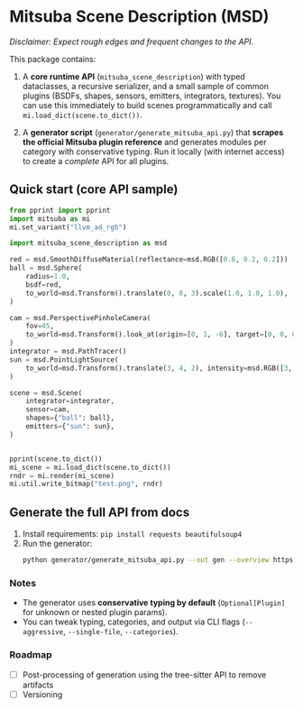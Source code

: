 # Mitsuba Scene Description (MSD)

_Disclaimer: Expect rough edges and frequent changes to the API._

This package contains:
1) A **core runtime API** (`mitsuba_scene_description`) with typed dataclasses, a recursive serializer,
   and a small sample of common plugins (BSDFs, shapes, sensors, emitters, integrators, textures).
   You can use this immediately to build scenes programmatically and call `mi.load_dict(scene.to_dict())`.

2) A **generator script** (`generator/generate_mitsuba_api.py`) that **scrapes the official Mitsuba
   plugin reference** and generates modules per category with conservative typing.
   Run it locally (with internet access) to create a *complete* API for all plugins.

## Quick start (core API sample)

```python
from pprint import pprint
import mitsuba as mi
mi.set_variant("llvm_ad_rgb")

import mitsuba_scene_description as msd

red = msd.SmoothDiffuseMaterial(reflectance=msd.RGB([0.8, 0.2, 0.2]))
ball = msd.Sphere(
    radius=1.0,
    bsdf=red,
    to_world=msd.Transform().translate(0, 0, 3).scale(1.0, 1.0, 1.0),
)

cam = msd.PerspectivePinholeCamera(
    fov=45,
    to_world=msd.Transform().look_at(origin=[0, 1, -6], target=[0, 0, 0], up=[0, 1, 0]),
)
integrator = msd.PathTracer()
sun = msd.PointLightSource(
    to_world=msd.Transform().translate(3, 4, 2), intensity=msd.RGB([3, 3, 3])
)

scene = msd.Scene(
    integrator=integrator,
    sensor=cam,
    shapes={"ball": ball},
    emitters={"sun": sun},
)


pprint(scene.to_dict())
mi_scene = mi.load_dict(scene.to_dict())
rndr = mi.render(mi_scene)
mi.util.write_bitmap("test.png", rndr)
```

## Generate the full API from docs

1. Install requirements: `pip install requests beautifulsoup4`
2. Run the generator:
   ```bash
   python generator/generate_mitsuba_api.py --out gen --overview https://mitsuba.readthedocs.io/en/latest/src/plugin_reference.html
   ```

### Notes
- The generator uses **conservative typing by default** (`Optional[Plugin]` for unknown or nested plugin params).
- You can tweak typing, categories, and output via CLI flags (`--aggressive`, `--single-file`, `--categories`).

### Roadmap
- [ ] Post-processing of generation using the tree-sitter API to remove artifacts
- [ ] Versioning

